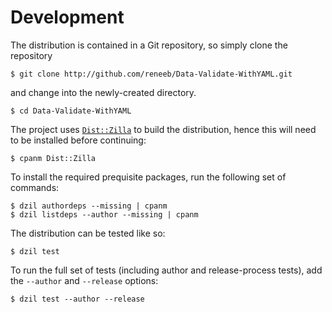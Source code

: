 
# Development

The distribution is contained in a Git repository, so simply clone the
repository

```
$ git clone http://github.com/reneeb/Data-Validate-WithYAML.git
```

and change into the newly-created directory.

```
$ cd Data-Validate-WithYAML
```

The project uses [`Dist::Zilla`](https://metacpan.org/pod/Dist::Zilla) to
build the distribution, hence this will need to be installed before
continuing:

```
$ cpanm Dist::Zilla
```

To install the required prequisite packages, run the following set of
commands:

```
$ dzil authordeps --missing | cpanm
$ dzil listdeps --author --missing | cpanm
```

The distribution can be tested like so:

```
$ dzil test
```

To run the full set of tests (including author and release-process tests),
add the `--author` and `--release` options:

```
$ dzil test --author --release
```
